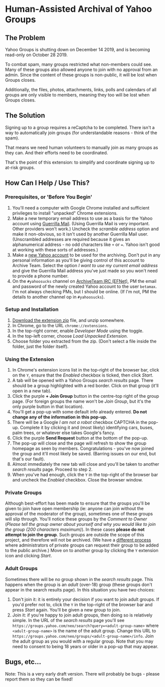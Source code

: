 # Human-Assisted Archival of Yahoo Groups

## The Problem

Yahoo Groups is shutting down on December 14 2019, and is becoming read-only on October 28 2019.

To combat spam, many groups restricted what non-members could see. Many of these groups also allowed anyone to join with no approval from an admin. Since the content of these groups is non-public, it will be lost when Groups closes.

Additionally, the files, photos, attachments, links, polls and calendars of all groups are only visible to members, meaning they too will be lost when Groups closes.

## The Solution

Signing up to a group requires a reCaptcha to be completed. There isn't a way to automatically join groups (for understandable reasons - think of the spam).

That means we need human volunteers to manually join as many groups as they can. And their efforts need to be coordinated.

That's the point of this extension: to simplify and coordinate signing up to at-risk groups.

## How Can I Help / Use This?

### Prerequisites, or 'Before You Begin'

1. You'll need a computer with Google Chrome installed and sufficient privileges to install "unpacked" Chrome extensions.
2. Make a new temporary email address to use as a basis for the Yahoo account using [Guerrilla Mail](http://guerrillamail.com/). (Using Guerrilla Mail is very important. Other providers won't work.) Uncheck the *scramble address* option and make it non-obvious, so it isn't used by another Guerrilla Mail user. (Unscrambled addresses are required because it gives an alphanumerical address - no odd characters like `+` or `=`. Yahoo isn't good at working with these sorts of addresses.)
3. Make a [new Yahoo account](https://login.yahoo.com/account/create) to be used for the archiving. Don't put in any personal information as you'll be giving control of this account to Archive Team. Select the option *I want to use my current email address* and give the Guerrilla Mail address you've just made so you won't need to provide a phone number.
4. On the `#yahoosucks` channel on [ArchiveTeam IRC (EFNet)](https://www.archiveteam.org/index.php?title=Archiveteam:IRC), PM the email and password of the newly created Yahoo account to the user `betamax`. I'm not always checking PMs, but I should be online. (If I'm not, PM the details to another channel op in `#yahoosucks`).

### Setup and Installation

1. [Download the extension zip](https://github.com/davidferguson/yahoogroups-joiner/archive/master.zip) file, and unzip somewhere.
2. In Chrome, go to the URL `chrome://extensions`.
3. In the top-right corner, enable *Developer Mode* using the toggle.
4. In the top-left corner, choose *Load Unpacked Extension*.
5. Choose folder you extracted from the zip. (Don't select a file inside the folder, just the folder itself).

### Using the Extension

1. In Chrome's extension icons list in the top-right of the browser bar, click on the `Y`, ensure that the *Enabled* checkbox is ticked, then click *Start*.
2. A tab will be opened with a Yahoo Groups *search results* page. There should be a group highlighted with a red border. Click on that group (it'll open in a new tab).
3. Click the purple **+ Join Group** button in the centre-top right of the group page. (For foreign groups the name won't be *Join Group*, but it's the only purple button in that location).
4. You'll get a pop-up with some default info already entered. **Do not change any of the information in this pop-up.**
5. There will be a Google *I am not a robot* checkbox CAPTCHA in the pop-up. Complete it by clicking it and (most likely) identifying cars, buses, palm trees, or whatever else takes Google's fancy.
6. Click the purple **Send Request** button at the bottom of the pop-up.
7. The pop-up will close and the page will refresh to show the group homepage as seen by members. Congratulations - you've now joined the group and it'll most likely be saved. (Barring issues on our end, but that's our fault).
8. Almost immediately the new tab will close and you'll be taken to another *search results* page. Proceed to step 2.
9. When you've had enough, click the `Y` in the top-right of the browser bar and uncheck the *Enabled* checkbox. Close the browser window.

### Private Groups

Although best-effort has been made to ensure that the groups you'll be given to join have open membership (ie: anyone can join without the approval of the moderator of the group), sometimes one of these groups will slip through. You'll notice these groups by the *Comment to Owner* (*Please tell the group owner about yourself and why you would like to join the group (200 characters maximum)*). In these cases **please do not attempt to join the group**. Such groups are outside the scope of this project, and therefore will not be archived. (We have a [different process](https://www.archiveteam.org/index.php?title=Yahoo!_Groups#Adding_Private_Groups_to_the_Public_Archive) where administrators of private groups can request their group to be added to the public archive.) Move on to another group by clicking the `Y` extension icon and clicking *Start*.

### Adult Groups
Sometimes there will be no group shown in the *search results* page. This happens when the group is an *adult* (over-18) group (these groups don't appear in the search results page). In this situation you have two choices:

1. Don't join it: it is entirely your decision if you want to join adult groups. If you'd prefer not to, click the `Y` in the top-right of the browser bar and press *Start* again. You'll be given a new group to join.
2. Join it: if you're happy to join adult groups, then doing so is relatively simple. In the URL of the *search results* page you'll see `https://groups.yahoo.com/neo/search?query=<adult-group-name>` where `<adult-group-name>` is the name of the adult group. Change this URL to `https://groups.yahoo.com/neo/groups/<adult-group-name>/info`. Join the adult group as you would with a regular group. Note that you may need to consent to being 18 years or older in a pop-up that may appear.

## Bugs, etc...

Note: This is a very early draft version. There will probably be bugs - please report them so they can be fixed!
